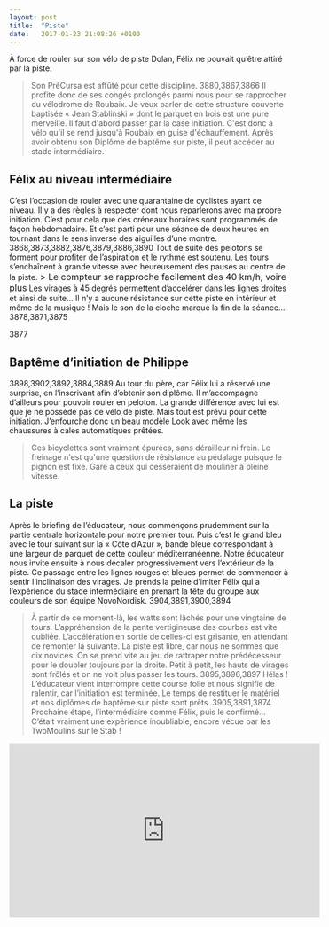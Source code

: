 ```yaml
---
layout: post
title:  "Piste"
date:   2017-01-23 21:08:26 +0100
---
```

À force de rouler sur son vélo de piste Dolan, Félix ne pouvait qu’être attiré par la piste.
> Son PréCursa est affûté pour cette discipline.
3880,3867,3866
Il profite donc de ses congés prolongés parmi nous pour se rapprocher du vélodrome de Roubaix.
Je veux parler de cette structure couverte baptisée « Jean Stablinski » dont le parquet en bois est une pure merveille.
Il faut d'abord passer par la case initiation.
C'est donc à vélo qu'il se rend jusqu'à Roubaix en guise d'échauffement.
Après avoir obtenu son Diplôme de baptême sur piste, il peut accéder au stade intermédiaire.

## Félix au niveau intermédiaire
C’est l’occasion de rouler avec une quarantaine de cyclistes ayant ce niveau.
Il y a des règles à respecter dont nous reparlerons avec ma propre initiation.
C’est pour cela que des créneaux horaires sont programmés de façon hebdomadaire.
Et c’est parti pour une séance de deux heures en tournant dans le sens inverse des aiguilles d’une montre.
3868,3873,3882,3876,3879,3886,3890
Tout de suite des pelotons se forment pour profiter de l’aspiration et le rythme est soutenu.
Les tours s’enchaînent à grande vitesse avec heureusement des pauses au centre de la piste.
<span style="font-size: 12pt;">> Le compteur se rapproche facilement des 40 km/h, voire plus</span>
Les virages à 45 degrés permettent d’accélérer dans les lignes droites et ainsi de suite...
Il n’y a aucune résistance sur cette piste en intérieur et même de la musique !
Mais le son de la cloche marque la fin de la séance...
3878,3871,3875

3877
## Baptême d’initiation de Philippe
3898,3902,3892,3884,3889
Au tour du père, car Félix lui a réservé une surprise, en l’inscrivant afin d’obtenir son diplôme.
Il m’accompagne d’ailleurs pour pouvoir rouler en peloton.
La grande différence avec lui est que je ne possède pas de vélo de piste.
Mais tout est prévu pour cette initiation.
J’enfourche donc un beau modèle Look avec même les chaussures à cales automatiques prêtées.
> Ces bicyclettes sont vraiment épurées, sans dérailleur ni frein.
Le freinage n'est qu'une question de résistance au pédalage puisque le pignon est fixe.
Gare à ceux qui cesseraient de mouliner à pleine vitesse.

## La piste
Après le briefing de l’éducateur, nous commençons prudemment sur la partie centrale horizontale pour notre premier tour.
Puis c’est le grand bleu avec le tour suivant sur la « Côte d’Azur », bande bleue correspondant à une largeur de parquet de cette couleur méditerranéenne.
Notre éducateur nous invite ensuite à nous décaler progressivement vers l’extérieur de la piste.
Ce passage entre les lignes rouges et bleues permet de commencer à sentir l’inclinaison des virages.
Je prends la peine d’imiter Félix qui a l’expérience du stade intermédiaire en prenant la tête du groupe aux couleurs de son équipe NovoNordisk.
3904,3891,3900,3894
> À partir de ce moment-là, les watts sont lâchés pour une vingtaine de tours.
L’appréhension de la pente vertigineuse des courbes est vite oubliée.
L’accélération en sortie de celles-ci est grisante, en attendant de remonter la suivante.
La piste est libre, car nous ne sommes que dix novices.
On se prend vite au jeu de rattraper notre prédécesseur pour le doubler toujours par la droite.
Petit à petit, les hauts de virages sont frôlés et on ne voit plus passer les tours.
3895,3896,3897
Hélas ! L’éducateur vient interrompre cette course folle et nous signifie de ralentir, car l’initiation est terminée.
Le temps de restituer le matériel et nos diplômes de baptême sur piste sont prêts.
3905,3891,3874
> Prochaine étape, l’intermédiaire comme Félix, puis le confirmé...
C’était vraiment une expérience inoubliable, encore vécue par les TwoMoulins sur le Stab !

<center><iframe src="https://www.youtube.com/embed/NgoiKoFgDN0" width="560" height="315" frameborder="0" allowfullscreen="allowfullscreen" data-mce-fragment="1"></iframe></center>